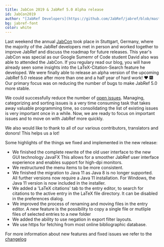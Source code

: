 ```yaml
---
title: JabCon 2019 & JabRef 5.0 Alpha release
id: JabCon2019
author: "[JabRef Developers](https://github.com/JabRef/jabref/blob/master/DEVELOPERS)" 
bg: jabref-font
color: white
---
```

Last weekend the annual [JabCon](https://jabcon.jabref.org/) took place in Stuttgart, Germany, where the majority of the JabRef developers met in person and worked together to improve JabRef and discuss the roadmap for future releases.
This year's JabCon was special as our Google Sumemr of Code student David also was able to attended the JabCon. If you regulary read our blog, you will have already seen some insights into the LaTeX-Citation-Search feature he developed.
We were finally able to release an alpha version of the upcoming JabRef 5.0 release after more than one and a half year of hard work! ❤️ 🎆 Our primary focus was on reducing the number of bugs to make JabRef 5.0 more stable.

We could successfully reduce the number of [open issues](https://github.com/JabRef/jabref/issues?q=is%3Aopen+is%3Aissue).
Managing, categorizing and sorting issues is a very time consuming task that takes away valuable programming time, so consolidating the list of existing issues is very important once in a while. 
Now, we are ready to focus on important issues and to move on with JabRef more quickly.

We also would like to thank to all of our various contributors, translators and donors! This helps us a lot!

Some highlights of the things we fixed and implemented in the new release:
- We finished the complete rewrite of the old user interface to the new GUI technology JavaFX This allows for a smoother JabRef user interface experience and enables support for high-dpi monitors. 
- We restructured the menu items to be more consistent.
- We finished the migration to Java 11 as Java 8 is no longer supported. All further versions now require a Java 11 installation. For Windows, the Java 11 version is now included in the installer.
- We added a 'LaTeX citations' tab to the entry editor, to search for citations to the active entry in the LaTeX file directory. It can be disabled in the preferences dialog.
- We improved the process of renaming and moving files in the entry editor. A new feature is the possibility to copy a single file or mutliple files of selected entries to a new folder
- We added the ability to use negation in export filter layouts.
- We use https for fetching from most online bibliographic database.

For more information about new features and fixed issues we refer to the [changelog](https://github.com/JabRef/jabref/blob/master/CHANGELOG.md#50-alpha--2019-08-25)